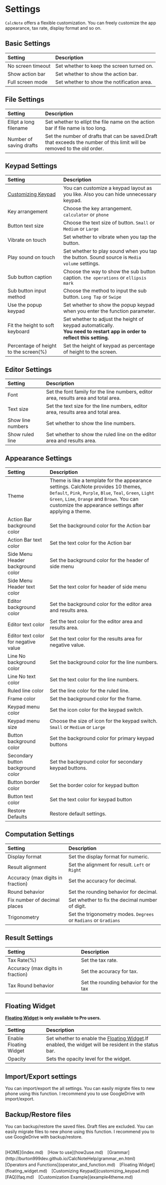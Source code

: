 # Settings
`CalcNote` offers a flexible customization. You can freely customize the app appearance, tax rate, display format and so on.

## Basic Settings
|Setting|Description|
|:-----------|:------------|
No screen timeout|Set whether to keep the screen turned on.
Show action bar|Set whether to show the action bar.
Full screen mode|Set whether to show the notification area.

## File Settings
|Setting|Description|
|:-----------|:------------|
Ellipt a long filename|Set whether to ellipt the file name on the action bar if file name is too long.
Number of saving drafts|Set the number of drafts that can be saved.Draft that exceeds the number of this limit will be removed to the old order.

## Keypad Settings
|Setting|Description|
|:-----------|:------------|
[Customizing Keypad](customizing_keypad.md)|You can customize a keypad layout as you like. Also you can hide unnecessary keypad.
Key arrangement|Choose the key arrangement. `calculator` or `phone`
Button text size|Choose the text size of button. `Small` or `Medium` or `Large`
Vibrate on touch|Set whether to vibrate when you tap the button.
Play sound on touch|Set whether to play sound when you tap the button. Sound source is `Media volume` settings.
Sub button caption|Choose the way to show the sub button caption. `the operations` or `ellipsis mark`
Sub button input method|Choose the method to input the sub button. `Long Tap` or `Swipe`
Use the popup keypad|Set whether to show the popup keypad when you enter the function parameter.
Fit the height to soft keyboard|Set whether to adjust the height of keypad automatically.<br>**You need to restart app in order to reflect this setting.**
Percentage of height to the screen(%)|Set the height of keypad as percentage of height to the screen.

## Editor Settings
|Setting|Description|
|:-----------|:------------|
Font|Set the font family for the line numbers, editor area, results area and total area.
Text size|Set the text size for the line numbers, editor area, results area and total area.
Show line numbers|Set whether to show the line numbers.
Show ruled line|Set whether to show the ruled line on the editor area and results area.

## Appearance Settings
|Setting|Description|
|:-----------|:------------|
Theme|Theme is like a template for the appearance settings. CalcNote provides 10 themes, `Default`, `Pink`, `Purple`, `Blue`, `Teal`, `Green`, `Light Green`, `Lime`, `Orange` and `Brown`. You can customize the appearance settings after applying a theme.
Action Bar background color|Set the background color for the Action bar
Action Bar text color|Set the text color for the Action bar
Side Menu Header background color|Set the background color for the header of side menu
Side Menu Header text color|Set the text color for header of side menu
Editor background color|Set the background color for the editor area and results area.
Editor text color|Set the text color for the editor area and results area.
Editor text color for negative value|Set the text color for the results area for negative value.
Line No background color|Set the background color for the line numbers.
Line No text color|Set the text color for the line numbers.
Ruled line color|Set the line color for the ruled line.
Frame color|Set the background color for the frame.
Keypad menu color|Set the icon color for the keypad switch.
Keypad menu size|Choose the size of icon for the keypad switch. `Small` or `Medium` or `Large`
Button background color|Set the background color for primary keypad buttons
Secondary button background color|Set the background color for secondary keypad buttons.
Button border color|Set the border color for keypad button
Button text color|Set the text color for keypad button
Restore Defaults|Restore default settings.

## Computation Settings
|Setting|Description|
|:-----------|:------------|
Display format|Set the display format for numeric.
Result alignment|Set the alignment for result. `Left` or `Right`
Accuracy (max digits in fraction)|Set the accuracy for decimal.
Round behavior|Set the rounding behavior for decimal.
Fix number of decimal places|Set whether to fix the decimal number of digit.
Trigonometry|Set the trigonometry modes. `Degrees` or `Radians` or `Gradians`

## Result Settings
|Setting|Description|
|:-----------|:------------|
Tax Rate(%)|Set the tax rate.
Accuracy (max digits in fraction)|Set the accuracy for tax.
Tax Round behavior|Set the rounding behavior for the tax

## Floating Widget
**[Floating Widget](floating_widget.md) is only available to Pro users.**

|Setting|Description|
|:-----------|:------------|
Enable Floating Widget|Set whether to enable the [Floating Widget](floating_widget.md).If enabled, the widget will be resident in the status bar.
Opacity|Sets the opacity level for the widget.

## Import/Export settings
You can import/export the all settings. You can easily migrate files to new phone using this function. I recommend you to use GoogleDrive with import/export.

## Backup/Restore files
You can backup/restore the saved files. Draft files are excluded. You can easily migrate files to new phone using this function. I recommend you to use GoogleDrive with backup/restore.

<br>
[HOME](index.md)　[How to use](how2use.md)　[Grammar](http://burton999dev.github.io/CalcNoteHelp/grammar_en.html)　[Operators and Functions](operator_and_function.md)　[Floating Widget](floating_widget.md)　[Customizing Keypad](customizing_keypad.md)　[FAQ](faq.md)　[Customization Example](example4theme.md)  

